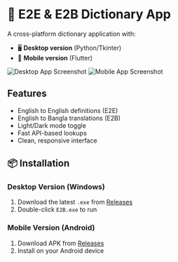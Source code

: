# 📖 E2E & E2B Dictionary App

A cross-platform dictionary application with:
- 🖥️ **Desktop version** (Python/Tkinter)
- 📱 **Mobile version** (Flutter)

![Desktop App Screenshot](assets/desktop-screenshot.png)
![Mobile App Screenshot](assets/mobile-screenshot.png)

## Features
- English to English definitions (E2E)
- English to Bangla translations (E2B)
- Light/Dark mode toggle
- Fast API-based lookups
- Clean, responsive interface

## 📦 Installation

### Desktop Version (Windows)
1. Download the latest `.exe` from [Releases](https://github.com/ahsanulanam67/Compact-Dictionary/blob/main/E2B.exe)
2. Double-click `E2B.exe` to run

### Mobile Version (Android)
1. Download APK from [Releases](https://github.com/yourusername/dictionary-app/releases)
2. Install on your Android device
